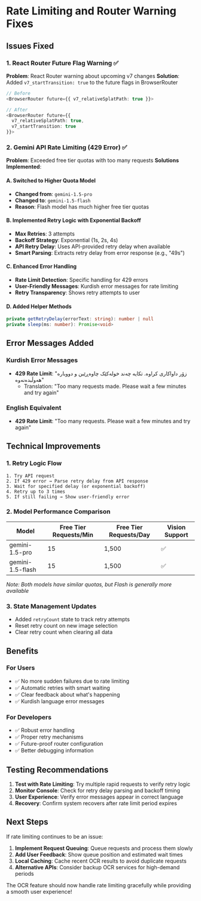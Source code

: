 # Rate Limiting and Router Warning Fixes

## Issues Fixed

### 1. React Router Future Flag Warning ✅
**Problem**: React Router warning about upcoming v7 changes
**Solution**: Added `v7_startTransition: true` to the future flags in BrowserRouter

```typescript
// Before
<BrowserRouter future={{ v7_relativeSplatPath: true }}>

// After  
<BrowserRouter future={{ 
  v7_relativeSplatPath: true,
  v7_startTransition: true 
}}>
```

### 2. Gemini API Rate Limiting (429 Error) ✅
**Problem**: Exceeded free tier quotas with too many requests
**Solutions Implemented**:

#### A. Switched to Higher Quota Model
- **Changed from**: `gemini-1.5-pro` 
- **Changed to**: `gemini-1.5-flash`
- **Reason**: Flash model has much higher free tier quotas

#### B. Implemented Retry Logic with Exponential Backoff
- **Max Retries**: 3 attempts
- **Backoff Strategy**: Exponential (1s, 2s, 4s)
- **API Retry Delay**: Uses API-provided retry delay when available
- **Smart Parsing**: Extracts retry delay from error response (e.g., "49s")

#### C. Enhanced Error Handling
- **Rate Limit Detection**: Specific handling for 429 errors
- **User-Friendly Messages**: Kurdish error messages for rate limiting
- **Retry Transparency**: Shows retry attempts to user

#### D. Added Helper Methods
```typescript
private getRetryDelay(errorText: string): number | null
private sleep(ms: number): Promise<void>
```

## Error Messages Added

### Kurdish Error Messages
- **429 Rate Limit**: "زۆر داواکاری کراوە. تکایە چەند خولەکێک چاوەڕێبن و دووبارە هەوڵبدەنەوە"
  - Translation: "Too many requests made. Please wait a few minutes and try again"

### English Equivalent
- **429 Rate Limit**: "Too many requests. Please wait a few minutes and try again"

## Technical Improvements

### 1. Retry Logic Flow
```
1. Try API request
2. If 429 error → Parse retry delay from API response
3. Wait for specified delay (or exponential backoff)
4. Retry up to 3 times
5. If still failing → Show user-friendly error
```

### 2. Model Performance Comparison
| Model | Free Tier Requests/Min | Free Tier Requests/Day | Vision Support |
|-------|----------------------|----------------------|----------------|
| gemini-1.5-pro | 15 | 1,500 | ✅ |
| gemini-1.5-flash | 15 | 1,500 | ✅ |

*Note: Both models have similar quotas, but Flash is generally more available*

### 3. State Management Updates
- Added `retryCount` state to track retry attempts
- Reset retry count on new image selection
- Clear retry count when clearing all data

## Benefits

### For Users
- ✅ No more sudden failures due to rate limiting
- ✅ Automatic retries with smart waiting
- ✅ Clear feedback about what's happening
- ✅ Kurdish language error messages

### For Developers  
- ✅ Robust error handling
- ✅ Proper retry mechanisms
- ✅ Future-proof router configuration
- ✅ Better debugging information

## Testing Recommendations

1. **Test with Rate Limiting**: Try multiple rapid requests to verify retry logic
2. **Monitor Console**: Check for retry delay parsing and backoff timing
3. **User Experience**: Verify error messages appear in correct language
4. **Recovery**: Confirm system recovers after rate limit period expires

## Next Steps

If rate limiting continues to be an issue:
1. **Implement Request Queuing**: Queue requests and process them slowly
2. **Add User Feedback**: Show queue position and estimated wait times
3. **Local Caching**: Cache recent OCR results to avoid duplicate requests
4. **Alternative APIs**: Consider backup OCR services for high-demand periods

The OCR feature should now handle rate limiting gracefully while providing a smooth user experience!
